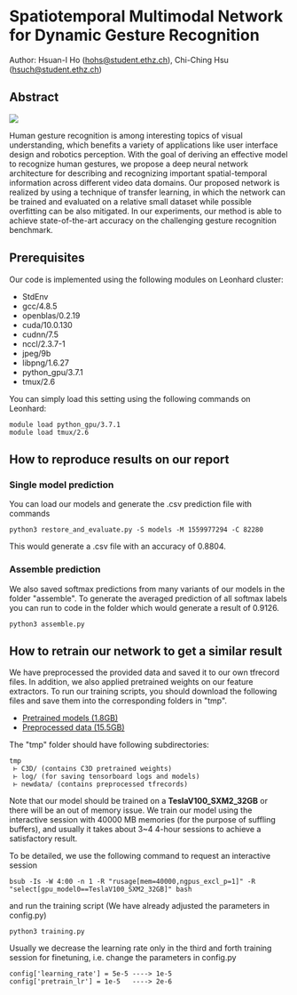 Spatiotemporal Multimodal Network for Dynamic Gesture Recognition
====

Author: Hsuan-I Ho (hohs@student.ethz.ch), Chi-Ching Hsu (hsuch@student.ethz.ch)

## Abstract

![](https://i.imgur.com/PiUrVC3.png)

Human gesture recognition is among interesting topics of visual understanding, which benefits a variety of applications like user interface design and robotics perception. With the goal of deriving an effective model to recognize human gestures, we propose a deep neural network architecture for describing and recognizing important spatial-temporal information across different video data domains. Our proposed network is realized by using a technique of transfer learning, in which the network can be trained and evaluated on a relative small dataset while possible overfitting can be also mitigated. In our experiments, our method is able to achieve state-of-the-art accuracy on the challenging gesture recognition benchmark.

## Prerequisites
Our code is implemented using the following modules on Leonhard cluster:
* StdEnv
* gcc/4.8.5
* openblas/0.2.19
* cuda/10.0.130
* cudnn/7.5
* nccl/2.3.7-1
* jpeg/9b
* libpng/1.6.27
* python_gpu/3.7.1
* tmux/2.6

You can simply load this setting using the following commands on Leonhard:

```
module load python_gpu/3.7.1
module load tmux/2.6
```

## How to reproduce results on our report

### Single model prediction

You can load our models and generate the .csv prediction file with commands

```
python3 restore_and_evaluate.py -S models -M 1559977294 -C 82280
```

This would generate a .csv file with an accuracy of 0.8804.

### Assemble prediction

We also saved softmax predictions from many variants of our models in the folder "assemble". To generate the averaged prediction of all softmax labels you can run to code in the folder which would generate a result of 0.9126.

```
python3 assemble.py
```

## How to retrain our network to get a similar result

We have preprocessed the provided data and saved it to our own tfrecord files. In addition, we also applied pretrained weights on our feature extractors. To run our training scripts, you should download the following files and save them into the corresponding folders in "tmp". 

* [Pretrained models (1.8GB)](https://polybox.ethz.ch/index.php/s/Q6aVKEC7QfyhA1w)
* [Preprocessed data (15.5GB)](https://polybox.ethz.ch/index.php/s/w5Oeu5UnKHyMVdE)

The "tmp" folder should have following subdirectories:
```
tmp
 ⊢ C3D/ (contains C3D pretrained weights)
 ⊢ log/ (for saving tensorboard logs and models)
 ⊢ newdata/ (contains preprocessed tfrecords)
```

Note that our model should be trained on a **TeslaV100_SXM2_32GB** or there will be an out of memory issue. We train our model using the interactive session with 40000 MB memories (for the purpose of suffling buffers), and usually it takes about 3~4 4-hour sessions to achieve a satisfactory result. 


To be detailed, we use the following command to request an interactive session
```
bsub -Is -W 4:00 -n 1 -R "rusage[mem=40000,ngpus_excl_p=1]" -R "select[gpu_model0==TeslaV100_SXM2_32GB]" bash
```
and run the training script (We have already adjusted the parameters in config.py)
```
python3 training.py
```

Usually we decrease the learning rate only in the third and forth training session for finetuning, i.e. change the parameters in config.py
```
config['learning_rate'] = 5e-5 ----> 1e-5
config['pretrain_lr'] = 1e-5   ----> 2e-6
```